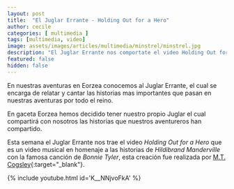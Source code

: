 ```yaml
---
layout: post
title:  "El Juglar Errante - Holding Out for a Hero"
author: cecile
categories: [ multimedia ]
tags: [multimedia, video]
image: assets/images/articles/multimedia/minstrel/minstrel.jpg
description: "El Juglar Errante nos comportate el video Holding Out for a Hero."
featured: false
hidden: false
---
```

En nuestras aventuras en Eorzea conocemos al Juglar Errante, el cual se encarga de relatar y cantar las historias mas importantes que pasan en nuestras aventuras por todo el reino. 

En gaceta Eorzea hemos decidido tener nuestro propio Juglar el cual compartirá con nosotros las historias que nuestros aventureros han compartido.

Esta semana el Juglar Errante nos trae el video *Holding Out for a Hero* que es un video musical en homenaje a las historias de *Hildibrand Manderville* con la famosa canción de *Bonnie Tyler*, esta creación fue realizada por [M.T. Cogsley](https://www.youtube.com/channel/UCkTow1Mu5TauhjW5oWyMB6g){:target="_blank"}.

{% include youtube.html id='K__NNjvoFkA' %}
